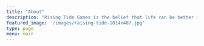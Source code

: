 ```yaml
---
title: "About"
description: "Rising Tide Games is the belief that life can be better if we look out for each other. It is the belief that work should not be soul crushing or a necessary evil for survival. It is reason met with compassion and acceptance. It is the fair distribution of profits to the people producing the value. It is a desire to lift all the boats around us. We are a company that exists to improve the lives of the people that work and interact with us. We just happen to make games as a way to pursue that endeavour."
featured_image: '/images/raising-tide-1014x487.jpg'
type: page
menu: main
---
```


